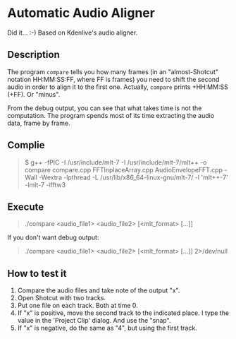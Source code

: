 # Automatic Audio Aligner


Did it... :-)
Based on Kdenlive's audio aligner.


## Description

The program `compare` tells you how many frames
(in an "almost-Shotcut" notation HH:MM:SS:FF, where FF is frames)
you need to shift the second audio in order to align it to the first one.
Actually, `compare` prints +HH:MM:SS (+FF). Or "minus".

From the debug output, you can see that what takes time is not the computation.
The program spends most of its time extracting the audio data, frame by frame.


## Complie

> $ g++ -fPIC -I /usr/include/mlt-7 -I /usr/include/mlt-7/mlt++ -o compare compare.cpp FFTInplaceArray.cpp AudioEnvelopeFFT.cpp -Wall -Wextra -lpthread -L /usr/lib/x86_64-linux-gnu/mlt-7/ -l 'mlt++-7' -lmlt-7 -lfftw3


## Execute

> ./compare <audio_file1> <audio_file2> [<mlt_format> [...]]

If you don't want debug output:
> ./compare <audio_file1> <audio_file2> [<mlt_format> [...]] 2>/dev/null


## How to test it
1. Compare the audio files and take note of the output "x".
2. Open Shotcut with two tracks.
3. Put one file on each track. Both at time 0.
4. If "x" is positive, move the second track to the indicated place.
I type the value in the 'Project Clip' dialog. And use the "snap".
5. If "x" is negative, do the same as "4", but using the first track.
